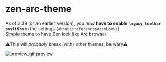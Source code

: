 # zen-arc-theme
As of a.39 (or an earlier version), you now **have to enable `legacy toolbar position`** in the settings (`about:preferences#zenLooks`)  
Simple theme to have Zen look like Arc browser

⚠️This will *probably* break (with) other themes, be wary⚠️
  
![preview_gif](https://i.imgur.com/EUibmKU.gif)
[preview](https://i.imgur.com/EUibmKU.gif)
